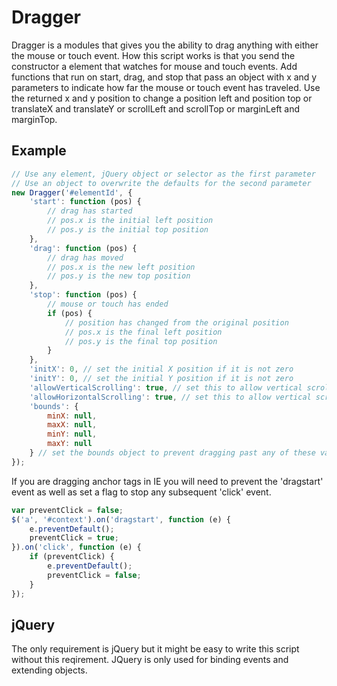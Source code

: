 Dragger
=======

Dragger is a modules that gives you the ability to drag anything with either the mouse or touch event. How this script works is that you send the constructor a element that watches for mouse and touch events. Add functions that run on start, drag, and stop that pass an object with x and y parameters to indicate how far the mouse or touch event has traveled. Use the returned x and y position to change a position left and position top or translateX and translateY or scrollLeft and scrollTop or marginLeft and marginTop.

Example
-------
```javascript
// Use any element, jQuery object or selector as the first parameter
// Use an object to overwrite the defaults for the second parameter
new Dragger('#elementId', {
    'start': function (pos) {
        // drag has started
        // pos.x is the initial left position
        // pos.y is the initial top position
    },
    'drag': function (pos) {
        // drag has moved
        // pos.x is the new left position
        // pos.y is the new top position
    },
    'stop': function (pos) {
        // mouse or touch has ended
        if (pos) {
            // position has changed from the original position
            // pos.x is the final left position
            // pos.y is the final top position
        }
    },
    'initX': 0, // set the initial X position if it is not zero
    'initY': 0, // set the initial Y position if it is not zero
    'allowVerticalScrolling': true, // set this to allow vertical scrolling on touch devices
    'allowHorizontalScrolling': true, // set this to allow vertical scrolling on touch devices
    'bounds': {
        minX: null,
        maxX: null,
        minY: null,
        maxY: null
    } // set the bounds object to prevent dragging past any of these values.
});
```

If you are dragging anchor tags in IE you will need to prevent the 'dragstart' event as well as set a flag to stop any subsequent 'click' event.
```javascript
var preventClick = false;
$('a', '#context').on('dragstart', function (e) {
    e.preventDefault();
    preventClick = true;
}).on('click', function (e) {
    if (preventClick) {
        e.preventDefault();
        preventClick = false;
    }
});
```

jQuery
------
The only requirement is jQuery but it might be easy to write this script without this reqirement. JQuery is only used for binding events and extending objects.